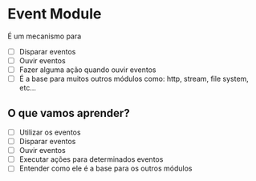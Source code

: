 # Event Module

É um mecanismo para 
* [ ] Disparar eventos 
* [ ] Ouvir eventos
* [ ] Fazer alguma ação quando ouvir eventos
* [ ] É a base para muitos outros módulos como: http, stream, file system, etc...

## O que vamos aprender?

* [ ] Utilizar os eventos
* [ ] Disparar eventos
* [ ] Ouvir eventos
* [ ] Executar ações para determinados eventos
* [ ] Entender como ele é a base para os outros módulos